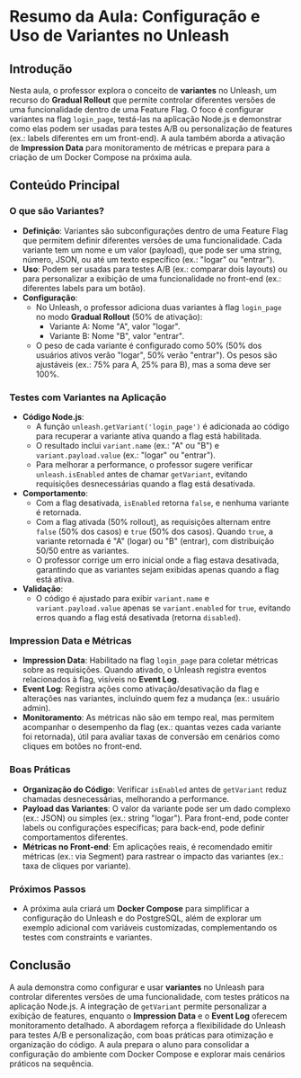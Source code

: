 # Resumo da Aula: Configuração e Uso de Variantes no Unleash

## Introdução
Nesta aula, o professor explora o conceito de **variantes** no Unleash, um recurso do **Gradual Rollout** que permite controlar diferentes versões de uma funcionalidade dentro de uma Feature Flag. O foco é configurar variantes na flag `login_page`, testá-las na aplicação Node.js e demonstrar como elas podem ser usadas para testes A/B ou personalização de features (ex.: labels diferentes em um front-end). A aula também aborda a ativação de **Impression Data** para monitoramento de métricas e prepara para a criação de um Docker Compose na próxima aula.

## Conteúdo Principal

### O que são Variantes?
- **Definição**: Variantes são subconfigurações dentro de uma Feature Flag que permitem definir diferentes versões de uma funcionalidade. Cada variante tem um nome e um valor (payload), que pode ser uma string, número, JSON, ou até um texto específico (ex.: "logar" ou "entrar").
- **Uso**: Podem ser usadas para testes A/B (ex.: comparar dois layouts) ou para personalizar a exibição de uma funcionalidade no front-end (ex.: diferentes labels para um botão).
- **Configuração**:
  - No Unleash, o professor adiciona duas variantes à flag `login_page` no modo **Gradual Rollout** (50% de ativação):
    - Variante A: Nome "A", valor "logar".
    - Variante B: Nome "B", valor "entrar".
  - O peso de cada variante é configurado como 50% (50% dos usuários ativos verão "logar", 50% verão "entrar"). Os pesos são ajustáveis (ex.: 75% para A, 25% para B), mas a soma deve ser 100%.

### Testes com Variantes na Aplicação
- **Código Node.js**:
  - A função `unleash.getVariant('login_page')` é adicionada ao código para recuperar a variante ativa quando a flag está habilitada.
  - O resultado inclui `variant.name` (ex.: "A" ou "B") e `variant.payload.value` (ex.: "logar" ou "entrar").
  - Para melhorar a performance, o professor sugere verificar `unleash.isEnabled` antes de chamar `getVariant`, evitando requisições desnecessárias quando a flag está desativada.
- **Comportamento**:
  - Com a flag desativada, `isEnabled` retorna `false`, e nenhuma variante é retornada.
  - Com a flag ativada (50% rollout), as requisições alternam entre `false` (50% dos casos) e `true` (50% dos casos). Quando `true`, a variante retornada é "A" (logar) ou "B" (entrar), com distribuição 50/50 entre as variantes.
  - O professor corrige um erro inicial onde a flag estava desativada, garantindo que as variantes sejam exibidas apenas quando a flag está ativa.
- **Validação**:
  - O código é ajustado para exibir `variant.name` e `variant.payload.value` apenas se `variant.enabled` for `true`, evitando erros quando a flag está desativada (retorna `disabled`).

### Impression Data e Métricas
- **Impression Data**: Habilitado na flag `login_page` para coletar métricas sobre as requisições. Quando ativado, o Unleash registra eventos relacionados à flag, visíveis no **Event Log**.
- **Event Log**: Registra ações como ativação/desativação da flag e alterações nas variantes, incluindo quem fez a mudança (ex.: usuário admin).
- **Monitoramento**: As métricas não são em tempo real, mas permitem acompanhar o desempenho da flag (ex.: quantas vezes cada variante foi retornada), útil para avaliar taxas de conversão em cenários como cliques em botões no front-end.

### Boas Práticas
- **Organização do Código**: Verificar `isEnabled` antes de `getVariant` reduz chamadas desnecessárias, melhorando a performance.
- **Payload das Variantes**: O valor da variante pode ser um dado complexo (ex.: JSON) ou simples (ex.: string "logar"). Para front-end, pode conter labels ou configurações específicas; para back-end, pode definir comportamentos diferentes.
- **Métricas no Front-end**: Em aplicações reais, é recomendado emitir métricas (ex.: via Segment) para rastrear o impacto das variantes (ex.: taxa de cliques por variante).

### Próximos Passos
- A próxima aula criará um **Docker Compose** para simplificar a configuração do Unleash e do PostgreSQL, além de explorar um exemplo adicional com variáveis customizadas, complementando os testes com constraints e variantes.

## Conclusão
A aula demonstra como configurar e usar **variantes** no Unleash para controlar diferentes versões de uma funcionalidade, com testes práticos na aplicação Node.js. A integração de `getVariant` permite personalizar a exibição de features, enquanto o **Impression Data** e o **Event Log** oferecem monitoramento detalhado. A abordagem reforça a flexibilidade do Unleash para testes A/B e personalização, com boas práticas para otimização e organização do código. A aula prepara o aluno para consolidar a configuração do ambiente com Docker Compose e explorar mais cenários práticos na sequência.